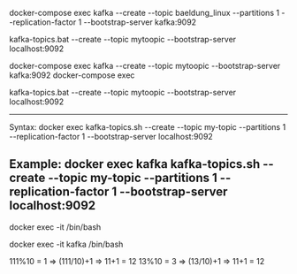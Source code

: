 docker-compose exec kafka --create --topic baeldung_linux --partitions 1 --replication-factor 1 --bootstrap-server kafka:9092




kafka-topics.bat --create --topic mytoopic --bootstrap-server localhost:9092




docker-compose exec kafka --create --topic mytoopic --bootstrap-server kafka:9092
docker-compose exec


kafka-topics.bat --create --topic mytoopic --bootstrap-server localhost:9092


-------------------
Syntax:
docker exec <kafka-container-name-or-id> kafka-topics.sh --create --topic my-topic --partitions 1 --replication-factor 1 --bootstrap-server localhost:9092

Example:
docker exec kafka kafka-topics.sh --create --topic my-topic --partitions 1 --replication-factor 1 --bootstrap-server localhost:9092
-------------------


docker exec -it <kafka-container-name-or-id> /bin/bash


docker exec -it kafka /bin/bash



111%10 = 1 => (111/10)+1 => 11+1 = 12
13%10 = 3 => (13/10)+1 => 11+1 = 12 

